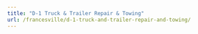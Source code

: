 ```yaml
---
title: "D-1 Truck & Trailer Repair & Towing"
url: /francesville/d-1-truck-and-trailer-repair-and-towing/
---
```

